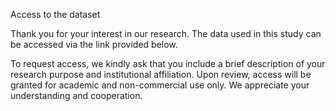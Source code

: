Access to the dataset

Thank you for your interest in our research.
The data used in this study can be accessed via the link provided below.

To request access, we kindly ask that you include a brief description of your research purpose and institutional affiliation.
Upon review, access will be granted for academic and non-commercial use only.
We appreciate your understanding and cooperation.
